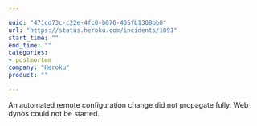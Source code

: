 ```yaml
---

uuid: "471cd73c-c22e-4fc0-b070-405fb1308bb0"
url: "https://status.heroku.com/incidents/1091"
start_time: ""
end_time: ""
categories:
- postmortem
company: "Heroku"
product: ""

---
```


An automated remote configuration change did not propagate fully. Web dynos could not be started.
